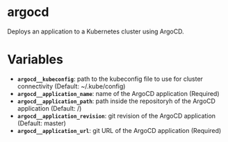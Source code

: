 # argocd
Deploys an application to a Kubernetes cluster using ArgoCD.

# Variables

* **`argocd__kubeconfig`**: path to the kubeconfig file to use for cluster connectivity (Default: ~/.kube/config)
* **`argocd__application_name`**: name of the ArgoCD application (Required)
* **`argocd__application_path`**: path inside the repositoryh of the ArgoCD application (Default: /)
* **`argocd__application_revision`**: git revision of the ArgoCD application (Default: master)
* **`argocd__application_url`**: git URL of the ArgoCD application (Required)
